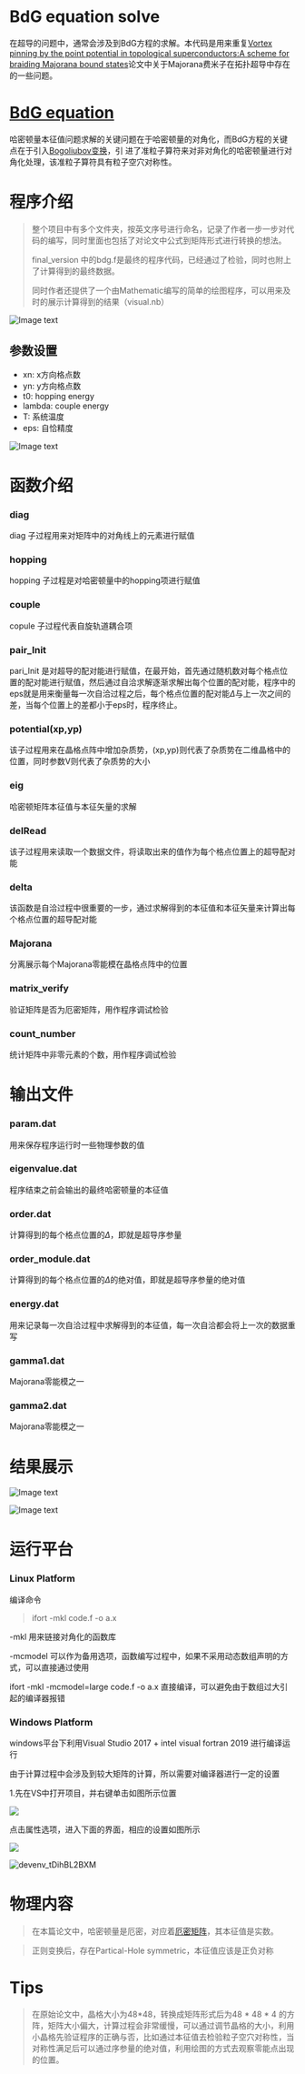 # BdG equation solve

在超导的问题中，通常会涉及到BdG方程的求解。本代码是用来重复[Vortex pinning by the point potential in topological superconductors:A scheme for braiding Majorana bound states](https://journals.aps.org/prb/abstract/10.1103/PhysRevB.96.184508)论文中关于Majorana费米子在拓扑超导中存在的一些问题。

# [BdG equation](https://www.springer.com/cda/content/document/cda_downloaddocument/9783319313122-c2.pdf?SGWID=0-0-45-1576973-p179895452)

哈密顿量本征值问题求解的关键问题在于哈密顿量的对角化，而BdG方程的关键点在于引入[Bogoliubov变换](https://www.wikiwand.com/en/Bogoliubov_transformation)，引 进了准粒子算符来对非对角化的哈密顿量进行对角化处理，该准粒子算符具有粒子空穴对称性。

# 程序介绍

> 整个项目中有多个文件夹，按英文序号进行命名，记录了作者一步一步对代码的编写，同时里面也包括了对论文中公式到矩阵形式进行转换的想法。
>
> final_version 中的bdg.f是最终的程序代码，已经通过了检验，同时也附上了计算得到的最终数据。
>
> 同时作者还提供了一个由Mathematic编写的简单的绘图程序，可以用来及时的展示计算得到的结果（visual.nb）

![Image text](Pictures\Mathematica_6N0HcvNprH.jpg)

## 参数设置

* xn: x方向格点数
* yn: y方向格点数
* t0: hopping energy
* lambda: couple energy
* T: 系统温度
* eps: 自恰精度

![Image text](Pictures\sublime_text_M0uKPPBlOy.jpg)

# 函数介绍

### diag

diag 子过程用来对矩阵中的对角线上的元素进行赋值

### hopping 

hopping 子过程是对哈密顿量中的hopping项进行赋值

### couple 

copule 子过程代表自旋轨道耦合项

### pair_Init 

pari_Init 是对超导的配对能进行赋值，在最开始，首先通过随机数对每个格点位置的配对能进行赋值，然后通过自洽求解逐渐求解出每个位置的配对能，程序中的eps就是用来衡量每一次自洽过程之后，每个格点位置的配对能$\Delta$与上一次之间的差，当每个位置上的差都小于eps时，程序终止。

### potential(xp,yp)

该子过程用来在晶格点阵中增加杂质势，(xp,yp)则代表了杂质势在二维晶格中的位置，同时参数V则代表了杂质势的大小

### eig

哈密顿矩阵本征值与本征矢量的求解

### delRead 

该子过程用来读取一个数据文件，将读取出来的值作为每个格点位置上的超导配对能

### delta

该函数是自洽过程中很重要的一步，通过求解得到的本征值和本征矢量来计算出每个格点位置的超导配对能

### Majorana 

分离展示每个Majorana零能模在晶格点阵中的位置

### matrix_verify 

验证矩阵是否为厄密矩阵，用作程序调试检验

### count_number

统计矩阵中非零元素的个数，用作程序调试检验

# 输出文件

### param.dat

用来保存程序运行时一些物理参数的值

### eigenvalue.dat 

程序结束之前会输出的最终哈密顿量的本征值

### order.dat

计算得到的每个格点位置的$\Delta$，即就是超导序参量

### order_module.dat

计算得到的每个格点位置的$\Delta$的绝对值，即就是超导序参量的绝对值

### energy.dat 

用来记录每一次自洽过程中求解得到的本征值，每一次自洽都会将上一次的数据重写

### gamma1.dat 

Majorana零能模之一

### gamma2.dat

Majorana零能模之一

# 结果展示

![Image text](Pictures\del.jpg)

![Image text](Pictures\energy.jpg)



# 运行平台

### Linux Platform

编译命令

> ifort -mkl code.f -o a.x

-mkl 用来链接对角化的函数库

-mcmodel 可以作为备用选项，函数编写过程中，如果不采用动态数组声明的方式，可以直接通过使用

ifort -mkl -mcmodel=large code.f -o a.x 直接编译，可以避免由于数组过大引起的编译器报错

### Windows Platform

windows平台下利用Visual Studio 2017 + intel visual fortran 2019 进行编译运行

由于计算过程中会涉及到较大矩阵的计算，所以需要对编译器进行一定的设置

1.先在VS中打开项目，并右键单击如图所示位置

![](Pictures\devenv_Afw3Vxj1VI.jpg) 

点击属性选项，进入下面的界面，相应的设置如图所示

![](Pictures\devenv_72vHIPRTBw.jpg)

![devenv_tDihBL2BXM](Pictures\devenv_tDihBL2BXM.jpg)

# 物理内容

> 在本篇论文中，哈密顿量是厄密，对应着[厄密矩阵](https://www.wikiwand.com/en/Hermitian_matrix)，其本征值是实数。

> 正则变换后，存在Partical-Hole symmetric，本征值应该是正负对称

# Tips

> 在原始论文中，晶格大小为48*48，转换成矩阵形式后为48 * 48 * 4 的方阵，矩阵大小偏大，计算过程会非常缓慢，可以通过调节晶格的大小，利用小晶格先验证程序的正确与否，比如通过本征值去检验粒子空穴对称性，当对称性满足后可以通过序参量的绝对值，利用绘图的方式去观察零能点出现的位置。